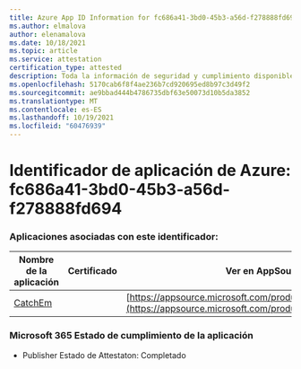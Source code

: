```yaml
---
title: Azure App ID Information for fc686a41-3bd0-45b3-a56d-f278888fd694
ms.author: elmalova
author: elenamalova
ms.date: 10/18/2021
ms.topic: article
ms.service: attestation
certification_type: attested
description: Toda la información de seguridad y cumplimiento disponible para fc686a41-3bd0-45b3-a56d-f278888fd694.
ms.openlocfilehash: 5170cab6f8f4ae236b7cd920695ed8b97c3d49f2
ms.sourcegitcommit: ae9bbad444b4786735dbf63e50073d10b5da3852
ms.translationtype: MT
ms.contentlocale: es-ES
ms.lasthandoff: 10/19/2021
ms.locfileid: "60476939"
---
```

# <a name="azure-app-id-fc686a41-3bd0-45b3-a56d-f278888fd694"></a>Identificador de aplicación de Azure: fc686a41-3bd0-45b3-a56d-f278888fd694


### <a name="apps-associated-with-this-id"></a>Aplicaciones asociadas con este identificador:
| **Nombre de la aplicación** | **Certificado** | **Ver en AppSource** |
|--------------|---------------|-----------------------|
| [CatchEm](https://docs.microsoft.com/microsoft-365-app-certification/forward/WA200002639) |  | [https://appsource.microsoft.com/product/office/WA200002639](https://appsource.microsoft.com/product/office/WA200002639) |

### <a name="microsoft-365-app-compliance-status"></a>Microsoft 365 Estado de cumplimiento de la aplicación
- Publisher Estado de Attestaton: Completado
